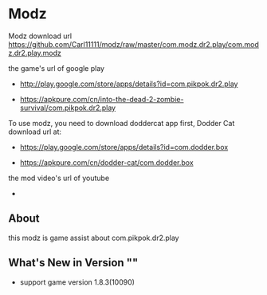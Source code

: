 # Modz

Modz download url https://github.com/Carl11111/modz/raw/master/com.modz.dr2.play/com.modz.dr2.play.modz

the game's url of google play 

* http://play.google.com/store/apps/details?id=com.pikpok.dr2.play

* https://apkpure.com/cn/into-the-dead-2-zombie-survival/com.pikpok.dr2.play

To use modz, you need to download doddercat app first, Dodder Cat download url at:

* https://play.google.com/store/apps/details?id=com.dodder.box

* https://apkpure.com/cn/dodder-cat/com.dodder.box
                      
the mod video's url of youtube

* 


## About

this modz is game assist about com.pikpok.dr2.play

## What's New in Version ""

* support game version 1.8.3(10090) 
